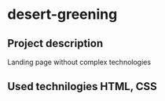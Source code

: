 # desert-greening
## Project description
Landing page without complex technologies 
## Used technilogies HTML, CSS

